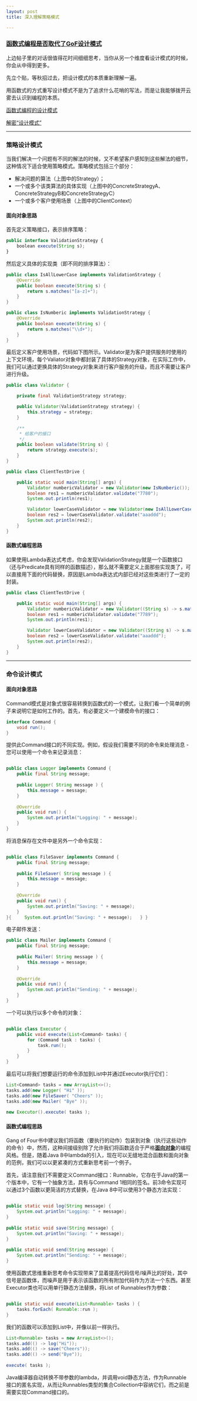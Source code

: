 ```yaml
---
layout: post
title: 深入理解策略模式

---
```


### [函数式编程是否取代了GoF设计模式](https://www.itranslater.com/qa/details/2104072179351553024)

上边帖子里的对话很值得花时间细细思考，当你从另一个维度看设计模式的时候，你会从中得到更多。

先立个贴，等秋招过去，把设计模式的本质重新理解一遍。

用函数式的方式重写设计模式不是为了追求什么花哨的写法，而是让我能够拨开云雾去认识到编程的本质。

[函数式编程的设计模式](https://qiankunli.github.io/2018/12/15/functional_programming_patterns.html)

[解密“设计模式”](http://www.yinwang.org/blog-cn/2013/03/07/design-patterns)







----

### 策略设计模式

当我们解决一个问题有不同的解法的时候，又不希望客户感知到这些解法的细节，这种情况下适合使用策略模式。策略模式包括三个部分：

- 解决问题的算法（上图中的Strategy）；
- 一个或多个该类算法的具体实现（上图中的ConcreteStrategyA、ConcreteStrategyB和ConcreteStrategyC）
- 一个或多个客户使用场景（上图中的ClientContext）

#### 面向对象思路

首先定义策略接口，表示排序策略：

```javascript
public interface ValidationStrategy {
    boolean execute(String s);
}
```

然后定义具体的实现类（即不同的排序算法）：

```java
public class IsAllLowerCase implements ValidationStrategy {
    @Override
    public boolean execute(String s) {
        return s.matches("[a-z]+");
    }
}

public class IsNumberic implements ValidationStrategy {
    @Override
    public boolean execute(String s) {
        return s.matches("\\d+");
    }
}
```

最后定义客户使用场景，代码如下图所示。Validator是为客户提供服务时使用的上下文环境，每个Valiator对象中都封装了具体的Strategy对象，在实际工作中，我们可以通过更换具体的Strategy对象来进行客户服务的升级，而且不需要让客户进行升级。

```java
public class Validator {

    private final ValidationStrategy strategy;

    public Validator(ValidationStrategy strategy) {
        this.strategy = strategy;
    }

    /**
     * 给客户的接口
     */
    public boolean validate(String s) {
        return strategy.execute(s);
    }
}

public class ClientTestDrive {

    public static void main(String[] args) {
        Validator numbericValidator = new Validator(new IsNumberic());
        boolean res1 = numbericValidator.validate("7780");
        System.out.println(res1);

        Validator lowerCaseValidator = new Validator(new IsAllLowerCase());
        boolean res2 = lowerCaseValidator.validate("aaaddd");
        System.out.println(res2);
    }
}
```

#### 函数式编程思路

如果使用Lambda表达式考虑，你会发现ValidationStrategy就是一个函数接口（还与Predicate<String>具有同样的函数描述），那么就不需要定义上面那些实现类了，可以直接用下面的代码替换，原因是Lambda表达式内部已经对这些类进行了一定的封装。

```java
public class ClientTestDrive {

    public static void main(String[] args) {
        Validator numbericValidator = new Validator((String s) -> s.matches("\\d+"));
        boolean res1 = numbericValidator.validate("7789");
        System.out.println(res1);

        Validator lowerCaseValidator = new Validator((String s) -> s.matches("[a-z]+"));
        boolean res2 = lowerCaseValidator.validate("aaaddd");
        System.out.println(res2);
    }
}
```

---

### 命令设计模式



#### 面向对象思路

Command模式是对象式很容易转换到函数式的一个模式，让我们看一个简单的例子来说明它是如何工作的。首先，有必要定义一个建模命令的接口：





```java
interface Command {
    void run();
}
```

提供此Command接口的不同实现。例如，假设我们需要不同的命令来处理消息 - 您可以使用一个命令来记录消息：





```java

public class Logger implements Command {
    public final String message;
 
    public Logger( String message ) {
        this.message = message;
    }
 
    @Override
    public void run() {
        System.out.println("Logging: " + message);
    }
}
```



将消息保存在文件中是另外一个命令实现：





```java

public class FileSaver implements Command {
    public final String message;
 
    public FileSaver( String message ) {
        this.message = message;
    }
 
    @Override
    public void run() {
        System.out.println("Saving: " + message);
    }
}{     System.out.println("Saving: " + message);   } } 
```



电子邮件发送：





```java
public class Mailer implements Command {
    public final String message;
 
    public Mailer( String message ) {
        this.message = message;
    }
 
    @Override
    public void run() {
        System.out.println("Sending: " + message);
    }
}
```



一个可以执行以多个命令的对象：





```java

public class Executor {
    public void execute(List<Command> tasks) {
        for (Command task : tasks) {
            task.run();
        }
    }
}
```



最后可以将我们想要运行的命令添加到List中并通过Executor执行它们：





```java
List<Command> tasks = new ArrayList<>();
tasks.add(new Logger( "Hi" ));
tasks.add(new FileSaver( "Cheers" ));
tasks.add(new Mailer( "Bye" ));
 
new Executor().execute( tasks );
```

#### 函数式编程思路

Gang of Four书中建议我们将函数（要执行的动作）包装到对象（执行这些动作的命令）中，然而，这种间接级别除了允许我们将函数适合于严格[**面向对象**](https://www.jdon.com/tags/246)的编程风格。但是，随着Java 8中lambda的引入，现在可以无缝地混合函数和面向对象的范例，我们可以以更紧凑的方式重新思考前一个例子。



首先，请注意我们不需要定义Command接口：Runnable，它存在于Java的第一个版本中，它有一个抽象方法，具有与Command 1相同的签名。前3命令实现可以通过3个函数以更简洁的方式替换，在Java 8中可以使用3个静态方法实现：





```java

public static void log(String message) {
    System.out.println("Logging: " + message);
}
 
public static void save(String message) {
    System.out.println("Saving: " + message);
}
 
public static void send(String message) {
    System.out.println("Sending: " + message);
}
```



使用函数式思维重新思考命令实现带来了显着提高代码信号/噪声比的好处，其中信号是函数体，而噪声是用于表示该函数的所有附加代码作为方法一个东西。甚至Executor类也可以用单行静态方法替换，将List of Runnables作为参数：





```java

public static void execute(List<Runnable> tasks ) {
    tasks.forEach( Runnable::run );
}
```

我们的函数可以添加到List中，并像以前一样执行。





```java
List<Runnable> tasks = new ArrayList<>();
tasks.add(() -> log("Hi"));
tasks.add(() -> save("Cheers"));
tasks.add(() -> send("Bye"));
 
execute( tasks );
```



Java编译器自动转换不带参数的lambda，并调用void静态方法，作为Runnable接口的匿名实现，从而让Runnables类型的集合Collection中容纳它们，而之前是需要实现Command接口的。